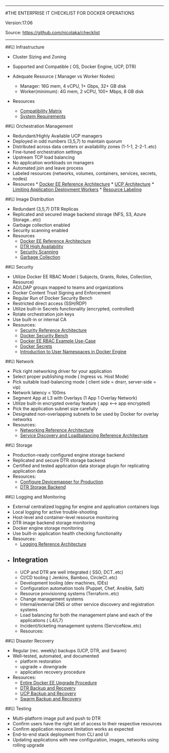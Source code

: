 ------------------------------------------------------  
  
#THE ENTERPRISE IT CHECKLIST FOR DOCKER OPERATIONS 
         
Version:17.06

Source: https://github.com/nicolaka/checklist

------------------------------------------------------

##☑ Infrastructure 
 
* Cluster Sizing and Zoning
* Supported and Compatible ( OS, Docker Engine, UCP, DTR) 
* Adequate Resource ( Manager vs Worker Nodes)
    * Manager: 16G mem, 4 vCPU, 1+ Gbps, 32+ GB disk
    * Worker(minimum): 4G mem, 2 vCPU, 100+ Mbps, 8 GB disk

* Resources
    * [Compatibility Matrix](https://success.docker.com/Policies/Compatibility_Matrix)
    * [System Requirements](https://success.docker.com/article/Docker_Reference_Architecture-_Docker_EE_Best_Practices_and_Design_Considerations_17_03#astandarddeploymentarchitecture)

##☑ Orchestration Management

 * Redundant/Highly Available UCP managers 
 * Deployed in odd numbers (3,5,7) to maintain quorum
 * Distributed across data centers or availability zones (1-1-1, 2-2-1..etc)
 * Fine-tuned orchestration settings
 * Upstream TCP load balancing 
 * No application workloads on managers
 * Automated join and leave process 
 * Labeled resources (networks, volumes, containers, services, secrets, nodes)
 * Resources
         * [Docker EE Reference Architecture](https://success.docker.com/article/Docker_Reference_Architecture-_Docker_EE_Best_Practices_and_Design_Considerations_17_03#astandarddeploymentarchitecture)
         * [UCP Architecture](https://docs.docker.com/datacenter/ucp/2.2/guides/architecture/)
         * [Limiting Application Deployment Workers](https://docs.docker.com/datacenter/ucp/2.2/guides/admin/configure/restrict-services-to-worker-nodes/)
         * [Resource Labeling](https://docs.docker.com/datacenter/ucp/2.2/guides/admin/configure/add-labels-to-cluster-nodes/)

##☑ Image Distribution

* Redundant (3,5,7) DTR Replicas 
* Replicated and secured image backend storage (NFS, S3, Azure Storage…etc)
* Garbage collection enabled
* Security scanning enabled
* Resources
    * [Docker EE Reference Architecture](https://success.docker.com/article/Docker_Reference_Architecture-_Docker_EE_Best_Practices_and_Design_Considerations_17_03#astandarddeploymentarchitecture)
    * [DTR High Availability](https://docs.docker.com/datacenter/dtr/2.3/guides/admin/configure/set-up-high-availability/)
    * [Security Scanning](https://docs.docker.com/datacenter/dtr/2.3/guides/admin/configure/set-up-vulnerability-scans/)
    * [Garbage Collection](https://docs.docker.com/datacenter/dtr/2.3/guides/admin/configure/garbage-collection/)

##☑ Security 

* Utilize Docker EE RBAC Model ( Subjects, Grants, Roles, Collection, Resource)
* AD/LDAP groups mapped to teams and organizations 
* Docker Content Trust Signing and Enforcement
* Regular Run of Docker Security Bench 
* Restricted direct access (SSH/RDP) 
* Utilize built-in Secrets functionality (encrypted, controlled)
* Rotate orchestration join keys
* Use built-in or internal CA
* Resources:
    * [Security Reference Architecture](https://success.docker.com/article/Docker_Reference_Architecture-_Securing_Docker_EE_and_Security_Best_Practices)
    * [Docker Security Bench](https://github.com/docker/docker-bench-security)
    * [Docker EE RBAC Example Use-Case ](https://success.docker.com/article/RBAC_Example-Overview)
    * [Docker Secrets](https://docs.docker.com/engine/swarm/secrets/)
    * [Introduction to User Namespaces in Docker Engine](https://success.docker.com/article/Introduction_to_User_Namespaces_in_Docker_Engine)

##☑ Network

* Pick right networking driver for your application 
* Select proper publishing mode ( Ingress vs. Host Mode)
* Pick suitable load-balancing mode ( client side = dnsrr, server-side = vip)
* Network latency < 100ms
* Segment App at L3 with Overlays (1 App  1 Overlay Network)
* Utilize built-in encrypted overlay feature ( app <--> app encrypted)
* Pick the application subnet size carefully 
* Designated non-overlapping subnets to be used by Docker for overlay networks 
* Resources:
    * [Networking Reference Architecture](https://success.docker.com/article/Docker_Reference_Architecture-_Designing_Scalable,_Portable_Docker_Container_Networks)
    * [Service Discovery and Loadbalancing Reference Architecture](https://success.docker.com/article/Docker_Reference_Architecture-_Universal_Control_Plane_2.0_Service_Discovery_and_Load_Balancing)

##☑ Storage 

* Production-ready configured engine storage backend 
* Replicated and secure DTR storage backend
* Certified and tested application data storage plugin for replicating application data 
* Resources:
    * [Configure Devicemapper for Production](https://docs.docker.com/engine/userguide/storagedriver/device-mapper-driver/)
    * [DTR Storage Backend](https://docs.docker.com/datacenter/dtr/2.3/guides/admin/configure/external-storage/)

##☑ Logging and Monitoring

* External centralized logging for engine and application containers logs
* Local logging for active trouble-shooting 
* Host-level and container-level resource monitoring
* DTR image backend storage monitoring
* Docker engine storage monitoring
* Use built-in application health checking functionality
* Resources:
    - [Logging Reference Architecture](https://success.docker.com/article/Docker_Reference_Architecture-_Docker_Logging_Design_and_Best_Practices)

- ## Integration

    * UCP and DTR are well integrated ( SSO, DCT..etc)
    * CI/CD tooling ( Jenkins, Bamboo, CircleCI..etc)
    * Development tooling (dev machines, IDEs)
    * Configuration automation tools (Puppet, Chef, Ansible, Salt)
    * Resource provisioning systems (Terraform..etc)
    * Change management systems
    * Internal/external DNS or other service discovery and registration systems
    * Load balancing for both the management plane and each of the applications ( L4/L7)
    * Incident/ticketing management systems (ServiceNow..etc)
    * Resources:
 
##☑ Disaster Recovery

* Regular (rec. weekly) backups (UCP, DTR, and Swarm)
* Well-tested, automated, and documented
    * platform restoration
    * upgrade + downgrade
    * application recovery procedure
* Resources:
    * [Entire Docker EE Upgrade Procedure](https://success.docker.com/article/Upgrade_an_entire_cluster_with_CentOS,_Docker_Engine,_UCP,_and_DTR)
    * [DTR Backup and Recovery](https://docs.docker.com/datacenter/dtr/2.3/guides/admin/backups-and-disaster-recovery/)
    * [UCP Backup and Recovery](https://docs.docker.com/datacenter/ucp/2.2/guides/admin/backups-and-disaster-recovery/)
    * [Swarm Backup and Recovery](https://docs.docker.com/engine/swarm/admin_guide/#recover-from-disaster)

##☑ Testing

* Multi-platform image pull and push to DTR
* Confirm users have the right set of access to their respective resources
* Confirm application resource limitation works as expected
* End-to-end stack deployment from CLI and UI
* Updating applications with new configuration, images, networks using rolling upgrade

















